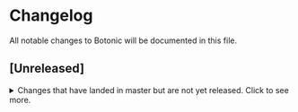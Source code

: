 # Changelog

All notable changes to Botonic will be documented in this file.

## [Unreleased]

<details>
  <summary>
    Changes that have landed in master but are not yet released.
    Click to see more.
  </summary>
  
## [0.31.0] - 2024-mm-dd

### Added

### Changed

- [upgrade to `react 18`](https://github.com/hubtype/botonic/pull/2939)
- [`WebchatApp` with typescript](https://github.com/hubtype/botonic/pull/2945)
- [`Webchat` component with typescript](https://github.com/hubtype/botonic/pull/2947)

### Fixed

</details>
